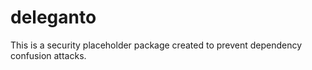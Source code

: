 # deleganto

This is a security placeholder package created to prevent dependency confusion attacks.